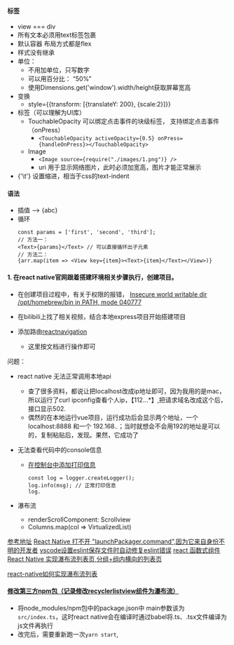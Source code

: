 #### 标签
* view === div
* 所有文本必须用text标签包裹
* 默认容器 布局方式都是flex
* 样式没有继承
* 单位：
  * 不用加单位，只写数字
  * 可以用百分比： “50%”
  * 使用Dimensions.get('window').width/height获取屏幕宽高
* 变换
  * style={{transform: [{translateY: 200}, {scale:2}]}}
* 标签（可以理解为UI库）
  * TouchableOpacity 可以绑定点击事件的块级标签， 支持绑定点击事件（onPress）
    * `<TouchableOpacity activeOpacity={0.5} onPress={handleOnPress}></TouchableOpacity>`
  * Image
    * `<Image source={require("./images/1.png")} />`
    * uri 用于显示网络图片，此时必须加宽高，图片才能正常展示
* {'\t'} 设置缩进，相当于css的text-indent

#### 语法
* 插值 --> {abc}
* 循环
    ```
    const params = ['first', 'second', 'third'];
    // 方法一：
    <Text>{params}</Text> // 可以直接循环出子元素
    // 方法二：
    {arr.map(item => <View key={item}><Text>{item}</Text></View>)}
    ```

#### 1. 在react native官网跟着搭建环境相关步骤执行，创建项目。
* 在创建项目过程中，有关于权限的报错， [Insecure world writable dir /opt/homebrew/bin in PATH, mode 040777](https://www.zimuwu.cn/itarticle/shell/307.html)

* 在bilibili上找了相关视频，结合本地express项目开始搭建项目

* 添加路由[reactnavigation](https://reactnavigation.org/docs/params)
  * 这里按文档进行操作即可



问题：
  * react native 无法正常调用本地api
    * 查了很多资料，都说让把localhost改成ip地址即可，因为我用的是mac，所以运行了curl ipconfig查看个人ip，【112.*.*.*】,把请求域名改成这个后，接口显示502.
    * 偶然的在本地运行vue项目，运行成功后会显示两个地址，一个localhost:8888 和一个 192.168.*.*；当时就想会不会用192的地址是可以的，复制粘贴后，发现。果然，它成功了
  * 无法查看代码中的console信息
    * [在控制台中添加打印信息](https://blog.logrocket.com/reviewing-react-native-console-logs-best-practices/)
    
      ```
      const log = logger.createLogger();
      log.info(msg); // 正常打印信息
      log.
      ```
    
  * 瀑布流
    
    * renderScrollComponent:  Scrollview
    * Columns.map(col => VirtualizedList)
    

[参考地址](https://www.reactnative.express/exercises)
[React Native 打不开 "launchPackager.command",因为它来自身份不明的开发者](https://www.twle.cn/t/818)
[vscode设置eslint保存文件时自动修复eslint错误](https://blog.csdn.net/qq_41887214/article/details/111769188)
[react 函数式组件](http://www.manongjc.com/detail/53-dmuyqqeuzriplne.html)
[React Native 实现瀑布流列表页,分组+组内横向的列表页](https://www.jianshu.com/p/88a56de0191d)

[react-native如何实现瀑布流列表](https://blog.csdn.net/DuoguoDad/article/details/126281134)



#### [修改第三方npm包（记录修改recyclerlistview组件为瀑布流）](https://time.geekbang.org/column/article/509753?code=FAqHFVRUur%2FgAP-yJQWitk9ieF80imRky3PVsIs%2FX6A%3D)

* 将node_modules/npm包中的package.json中 main参数该为`src/index.ts`，这时react native会在编译时通过babel将.ts、.tsx文件编译为js文件再执行
* 改完后，需要重新跑一次`yarn start`,